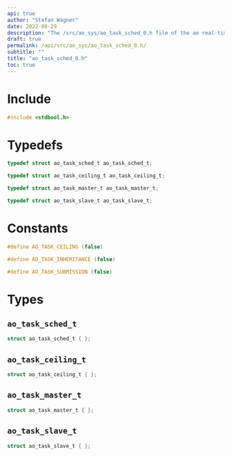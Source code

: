 ```yaml
---
api: true
author: "Stefan Wagner"
date: 2022-08-29
description: "The /src/ao_sys/ao_task_sched_0.h file of the ao real-time operating system."
draft: true
permalink: /api/src/ao_sys/ao_task_sched_0.h/
subtitle: ""
title: "ao_task_sched_0.h"
toc: true
---
```


# Include

```c
#include <stdbool.h>
```

# Typedefs

```c
typedef struct ao_task_sched_t ao_task_sched_t;
```

```c
typedef struct ao_task_ceiling_t ao_task_ceiling_t;
```

```c
typedef struct ao_task_master_t ao_task_master_t;
```

```c
typedef struct ao_task_slave_t ao_task_slave_t;
```

# Constants

```c
#define AO_TASK_CEILING (false)
```

```c
#define AO_TASK_INHERITANCE (false)
```

```c
#define AO_TASK_SUBMISSION (false)
```

# Types

## `ao_task_sched_t`

```c
struct ao_task_sched_t { };
```

## `ao_task_ceiling_t`

```c
struct ao_task_ceiling_t { };
```

## `ao_task_master_t`

```c
struct ao_task_master_t { };
```

## `ao_task_slave_t`

```c
struct ao_task_slave_t { };
```

